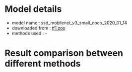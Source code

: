 # Model details

* model name : ssd_mobilenet_v3_small_coco_2020_01_14
* downloaded from : [tf1 zoo](https://github.com/tensorflow/models/blob/master/research/object_detection/g3doc/tf1_detection_zoo.md#mobile-models)
* methods used : -

# Result comparison between different methods


